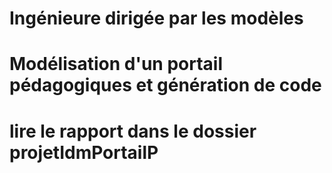 # Ingénieure dirigée par les modèles
# Modélisation d'un portail pédagogiques et génération de code
# lire le rapport dans le dossier projetIdmPortailP
